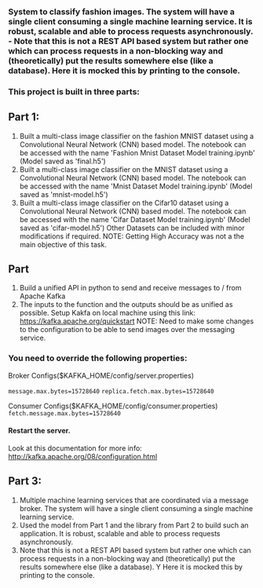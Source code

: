 ### System to classify fashion images. The system will have a single client consuming a single machine learning service. It is robust, scalable and able to process requests asynchronously. - Note that this is not a REST API based system but rather one which can process requests in a non-blocking way and (theoretically) put the results somewhere else (like a database). Here it is mocked this by printing to the console.

### This project is built in three parts:


## Part 1:
1) Built a multi-class image classifier on the fashion MNIST dataset using a Convolutional Neural Network (CNN) based model. 
The notebook can be accessed with the name 'Fashion Mnist Dataset Model training.ipynb' (Model saved as 'final.h5')
2) Built a multi-class image classifier on the MNIST dataset using a Convolutional Neural Network (CNN) based model. 
The notebook can be accessed with the name 'Mnist Dataset Model training.ipynb' (Model saved as 'mnist-model.h5')
3) Built a multi-class image classifier on the Cifar10 dataset using a Convolutional Neural Network (CNN) based model. 
The notebook can be accessed with the name 'Cifar Dataset Model training.ipynb' (Model saved as 'cifar-model.h5')
Other Datasets can be included with minor modifications if required.
NOTE: Getting High Accuracy was not a the main objective of this task.

## Part 
1) Build a unified API in python to send and receive messages to / from Apache Kafka
2) The inputs to the function and the outputs should be as unified as possible.
Setup Kakfa on local machine using this link: https://kafka.apache.org/quickstart
NOTE: Need to make some changes to the configuration to be able to send images over the messaging service.
### You need to override the following properties:

Broker Configs($KAFKA_HOME/config/server.properties)

`message.max.bytes=15728640`
`replica.fetch.max.bytes=15728640`

Consumer Configs($KAFKA_HOME/config/consumer.properties)
`fetch.message.max.bytes=15728640`

#### Restart the server.

Look at this documentation for more info: http://kafka.apache.org/08/configuration.html


## Part 3:
1) Multiple machine learning services that are coordinated via a message broker. The system will have a single client consuming a single
machine learning service.
2) Used the model from Part 1 and the library from Part 2 to build such an application. It is robust, scalable and able to process
requests asynchronously.
3) Note that this is not a REST API based system but rather one which can process requests in a non-blocking way and (theoretically) put the
results somewhere else (like a database). Y Here it is mocked this by printing to the console.

